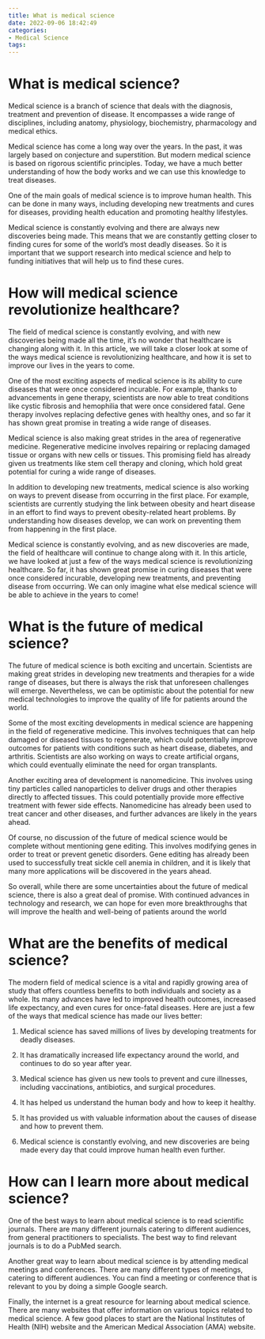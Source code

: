 ```yaml
---
title: What is medical science
date: 2022-09-06 18:42:49
categories:
- Medical Science
tags:
---
```



#  What is medical science?

Medical science is a branch of science that deals with the diagnosis, treatment and prevention of disease. It encompasses a wide range of disciplines, including anatomy, physiology, biochemistry, pharmacology and medical ethics.

Medical science has come a long way over the years. In the past, it was largely based on conjecture and superstition. But modern medical science is based on rigorous scientific principles. Today, we have a much better understanding of how the body works and we can use this knowledge to treat diseases.

One of the main goals of medical science is to improve human health. This can be done in many ways, including developing new treatments and cures for diseases, providing health education and promoting healthy lifestyles.

Medical science is constantly evolving and there are always new discoveries being made. This means that we are constantly getting closer to finding cures for some of the world’s most deadly diseases. So it is important that we support research into medical science and help to funding initiatives that will help us to find these cures.

#  How will medical science revolutionize healthcare?

The field of medical science is constantly evolving, and with new discoveries being made all the time, it’s no wonder that healthcare is changing along with it. In this article, we will take a closer look at some of the ways medical science is revolutionizing healthcare, and how it is set to improve our lives in the years to come.

One of the most exciting aspects of medical science is its ability to cure diseases that were once considered incurable. For example, thanks to advancements in gene therapy, scientists are now able to treat conditions like cystic fibrosis and hemophilia that were once considered fatal. Gene therapy involves replacing defective genes with healthy ones, and so far it has shown great promise in treating a wide range of diseases.

Medical science is also making great strides in the area of regenerative medicine. Regenerative medicine involves repairing or replacing damaged tissue or organs with new cells or tissues. This promising field has already given us treatments like stem cell therapy and cloning, which hold great potential for curing a wide range of diseases.

In addition to developing new treatments, medical science is also working on ways to prevent disease from occurring in the first place. For example, scientists are currently studying the link between obesity and heart disease in an effort to find ways to prevent obesity-related heart problems. By understanding how diseases develop, we can work on preventing them from happening in the first place.

Medical science is constantly evolving, and as new discoveries are made, the field of healthcare will continue to change along with it. In this article, we have looked at just a few of the ways medical science is revolutionizing healthcare. So far, it has shown great promise in curing diseases that were once considered incurable, developing new treatments, and preventing disease from occurring. We can only imagine what else medical science will be able to achieve in the years to come!

#  What is the future of medical science?

The future of medical science is both exciting and uncertain. Scientists are making great strides in developing new treatments and therapies for a wide range of diseases, but there is always the risk that unforeseen challenges will emerge. Nevertheless, we can be optimistic about the potential for new medical technologies to improve the quality of life for patients around the world.

Some of the most exciting developments in medical science are happening in the field of regenerative medicine. This involves techniques that can help damaged or diseased tissues to regenerate, which could potentially improve outcomes for patients with conditions such as heart disease, diabetes, and arthritis. Scientists are also working on ways to create artificial organs, which could eventually eliminate the need for organ transplants.

Another exciting area of development is nanomedicine. This involves using tiny particles called nanoparticles to deliver drugs and other therapies directly to affected tissues. This could potentially provide more effective treatment with fewer side effects. Nanomedicine has already been used to treat cancer and other diseases, and further advances are likely in the years ahead.

Of course, no discussion of the future of medical science would be complete without mentioning gene editing. This involves modifying genes in order to treat or prevent genetic disorders. Gene editing has already been used to successfully treat sickle cell anemia in children, and it is likely that many more applications will be discovered in the years ahead.

So overall, while there are some uncertainties about the future of medical science, there is also a great deal of promise. With continued advances in technology and research, we can hope for even more breakthroughs that will improve the health and well-being of patients around the world

#  What are the benefits of medical science?

The modern field of medical science is a vital and rapidly growing area of study that offers countless benefits to both individuals and society as a whole. Its many advances have led to improved health outcomes, increased life expectancy, and even cures for once-fatal diseases. Here are just a few of the ways that medical science has made our lives better:

1. Medical science has saved millions of lives by developing treatments for deadly diseases.

2. It has dramatically increased life expectancy around the world, and continues to do so year after year.

3. Medical science has given us new tools to prevent and cure illnesses, including vaccinations, antibiotics, and surgical procedures.

4. It has helped us understand the human body and how to keep it healthy.

5. It has provided us with valuable information about the causes of disease and how to prevent them.

6. Medical science is constantly evolving, and new discoveries are being made every day that could improve human health even further.

#  How can I learn more about medical science?

One of the best ways to learn about medical science is to read scientific journals. There are many different journals catering to different audiences, from general practitioners to specialists. The best way to find relevant journals is to do a PubMed search.

Another great way to learn about medical science is by attending medical meetings and conferences. There are many different types of meetings, catering to different audiences. You can find a meeting or conference that is relevant to you by doing a simple Google search.

Finally, the internet is a great resource for learning about medical science. There are many websites that offer information on various topics related to medical science. A few good places to start are the National Institutes of Health (NIH) website and the American Medical Association (AMA) website.